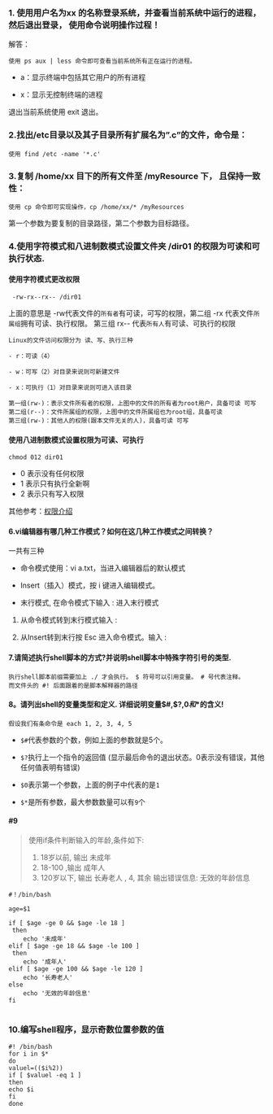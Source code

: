### 1. 使用用户名为xx 的名称登录系统，并查看当前系统中运行的进程， 然后退出登录， 使用命令说明操作过程！

解答：

    使用 ps aux | less 命令即可查看当前系统所有正在运行的进程。

- a：显示终端中包括其它用户的所有进程

- x：显示无控制终端的进程

退出当前系统使用 exit 退出。

### 2.找出/etc目录以及其子目录所有扩展名为”.c”的文件，命令是：

    使用 find /etc -name '*.c'

### 3.复制 /home/xx 目下的所有文件至 /myResource 下， 且保持一致性： 

    使用 cp 命令即可实现操作，cp /home/xx/* /myResources

第一个参数为要复制的目录路径，第二个参数为目标路径。

### 4.使用字符模式和八进制数模式设置文件夹 /dir01 的权限为可读和可执行状态.

#### **使用字符模式更改权限**
    
     -rw-rx--rx-- /dir01

上面的意思是 -rw代表文件的`所有者`有可读，可写的权限，第二组 -rx 代表文件`所属组`拥有可读、执行权限。
第三组 rx-- 代表`所有人`有可读、可执行的权限
```
Linux的文件访问权限分为 读、写、执行三种

- r：可读（4）

- w：可写（2）对目录来说则可新建文件

- x：可执行（1）对目录来说则可进入该目录

第一组(rw-)：表示文件所有者的权限，上图中的文件的所有者为root用户，具备可读 可写
第二组(r--)：文件所属组的权限，上图中的文件所属组也为root组，具备可读
第三组(rw-)：其他人的权限(跟本文件无关的人)，具备可读 可写
```

#### **使用八进制数模式设置权限为可读、可执行**

    chmod 012 dir01

- 0 表示没有任何权限
- 1 表示只有执行全新啊
- 2 表示只有写入权限

其他参考：[权限介绍](https://blog.csdn.net/hnhygkx/article/details/104280304)

#### 6.vi编辑器有哪几种工作模式？如何在这几种工作模式之间转换？

一共有三种

- 命令模式使用：vi a.txt，当进入编辑器后的默认模式

- Insert（插入）模式，按 i 键进入编辑模式。

- 末行模式, 在命令模式下输入 : 进入末行模式 

1. 从命令模式转到末行模式输入 :

2. 从Insert转到末行按 Esc 进入命令模式。输入 :

#### 7.请简述执行shell脚本的方式?并说明shell脚本中特殊字符引号的类型.

    执行shell脚本前缀需要加上 ./ 才会执行。 $ 符号可以引用变量。 # 号代表注释。
    而文件头的 #! 后面跟着的是脚本解释器的路径

#### 8。请列出shell的变量类型和定义. 详细说明变量$#,$?,$0和$*的含义!

    假设我们有条命令是 each 1, 2, 3, 4, 5

- `$#`代表参数的个数，例如上面的参数就是5个。

- `$?`执行上一个指令的返回值 (显示最后命令的退出状态。0表示没有错误，其他任何值表明有错误)

- `$0`表示第一个参数，上面的例子中代表的是`1`

- `$*`是所有参数，最大参数数量可以有`9`个

#### #9

> 使用if条件判断输入的年龄,条件如下:
> 1. 18岁以前, 输出 未成年
> 2. 18-100 ,输出 成年人
> 3. 120岁以下, 输出 长寿老人 , 
> 4, 其余 输出错误信息: 无效的年龄信息

```shell
#！/bin/bash

age=$1

if [ $age -ge 0 && $age -le 18 ]
 then 
	echo '未成年'
elif [ $age -ge 18 && $age -le 100 ] 
 then
	echo '成年人'
elif [ $age -ge 100 && $age -le 120 ]  
	echo '长寿老人'
else 
	echo '无效的年龄信息'
fi


```

### 10.编写shell程序，显示奇数位置参数的值

```shell
#! /bin/bash
for i in $*
do
valuel=(($i%2))
if [ $valuel -eq 1 ]
then
echo $i
fi
done
```
